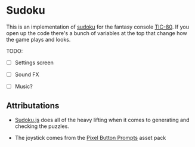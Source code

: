 # Sudoku

This is an implementation of [sudoku](https://en.wikipedia.org/wiki/Sudoku) for the fantasy console [TIC-80](https://github.com/nesbox/TIC-80). If you open up the code there's a bunch of variables at the top that change how the game plays and looks.

TODO:

 - [ ] Settings screen
 - [ ] Sound FX
 - [ ] Music?


## Attributations

- [Sudoku.js](https://github.com/robatron/sudoku.js/) does all of the heavy lifting when it comes to generating and checking the puzzles.

- The joystick comes from the [Pixel Button Prompts](https://retrocademedia.itch.io/buttonprompts4) asset pack